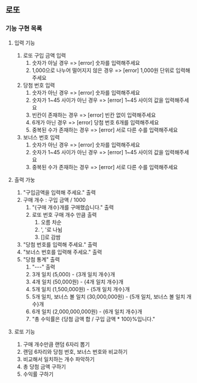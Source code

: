 ## 로또
### 기능 구현 목록
1. 입력 기능
    1. 로또 구입 금액 입력
        1. 숫자가 아닐 경우 => [error] 숫자를 입력해주세요
        2. 1,000으로 나누어 떨어지지 않은 경우 => [error] 1,000원 단위로 입력해주세요
    2. 당첨 번호 입력
       1. 숫자가 아닌 경우 => [error] 숫자를 입력해주세요
       2. 숫자가 1~45 사이가 아닌 경우 => [error] 1~45 사이의 값을 입력해주세요
       3. 빈칸이 존재하는 경우 => [error] 빈칸 없이 입력해주세요
       4. 6개가 아닌 경우 => [error] 당첨 번호 6개를 입력해주세요
       5. 중복된 수가 존재하는 경우 => [error] 서로 다른 수를 입력해주세요
    3. 보너스 번호 입력
       1. 숫자가 아닌 경우 => [error] 숫자를 입력해주세요
       2. 숫자가 1~45 사이가 아닌 경우 => [error] 1~45 사이의 값을 입력해주세요
       3. 중복된 수가 존재하는 경우 => [error] 서로 다른 수를 입력해주세요


2. 츌력 가눙
    1. "구입금액을 입력해 주세요." 출력
    2. 구매 개수 : 구입 금액 / 1000
       1. "{구매 개수}개를 구매했습니다." 출력
       2. 로또 번호 구매 개수 만큼 출력
          1. 오름 차순
          2. ', '로 나뉨
          3. []로 감쌈
    3. "당첨 번호를 입력해 주세요." 출력
    4. "보너스 번호를 입력해 주세요." 출력
    5. "당첨 통계" 출력
       1. "---" 출력
       2. 3개 일치 (5,000) - {3개 일치 개수}개
       3. 4개 일치 (50,000원) - {4개 일치 개수}개
       4. 5개 일치 (1,500,000원) - {5개 일치 개수}개
       5. 5개 일치, 보너스 볼 일치 (30,000,000원) - {5개 일치, 보너스 볼 일치 개수}개
       6. 6개 일치 (2,000,000,000원) - {6개 일치 개수}개
       7. "총 수익률은 {당첨 금액 합 / 구입 금액 * 100}%입니다."


3. 로또 기능
    1. 구매 개수만큼 랜덤 6자리 뽑기
    2. 랜덤 6자리와 당첨 번호, 보너스 번호와 비교하기
    3. 비교해서 일치하는 개수 파악하기
    4. 총 당첨 금액 구하기
    5. 수익률 구하기